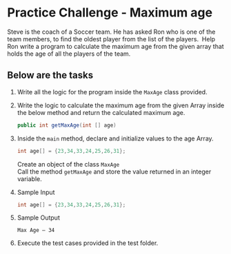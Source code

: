# Practice Challenge - Maximum age

Steve is the coach of a Soccer team. He has asked Ron who is one of the team members, to find the oldest player from the list of the players. ​
Help Ron write a  program to calculate the maximum age from the given array that holds the age of all the players of the team.

## Below are the tasks

1. Write all the logic for the program inside the `MaxAge` class provided.

2. Write the logic to calculate the maximum age from the given Array inside the below method and return the calculated maximum age.

   ```java
   public int getMaxAge(int [] age)
   ```

3. Inside the `main` method, declare and initialize values to the age Array.

      ```java
   int age[] = {23,34,33,24,25,26,31};
   ```

   Create an object of the class `MaxAge`\
   Call the method `getMaxAge` and store the value returned in an integer variable.

4. Sample Input

   ```java
   int age[] = {23,34,33,24,25,26,31};
   ```

5. Sample Output

   ```less
   Max Age – 34
   ```

6. Execute the test cases provided in the test folder.

